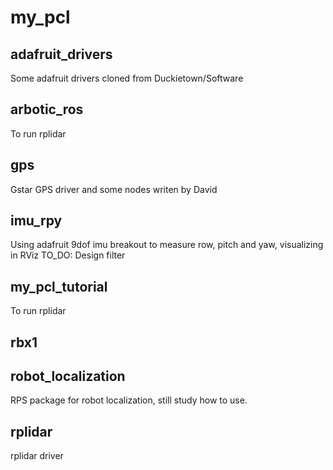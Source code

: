 # my_pcl

## adafruit_drivers
Some adafruit drivers cloned from Duckietown/Software

## arbotic_ros
To run rplidar

## gps
Gstar GPS driver and some nodes writen by David

## imu_rpy
Using adafruit 9dof imu breakout to measure row, pitch and yaw, visualizing in RViz
TO_DO: Design filter

## my_pcl_tutorial
To run rplidar

## rbx1


## robot_localization

RPS package for robot localization, still study how to use.

## rplidar
rplidar driver
